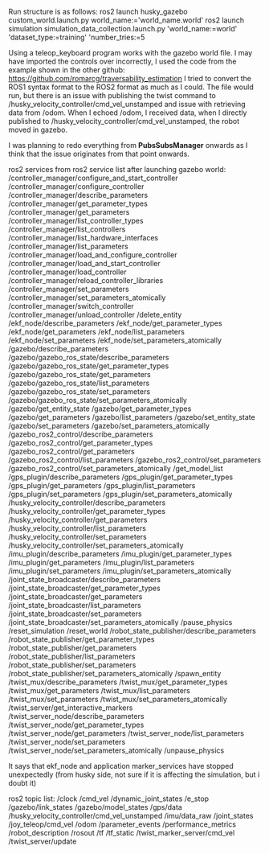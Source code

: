 Run structure is as follows:
ros2 launch husky_gazebo custom_world.launch.py world_name:='world_name.world'
ros2 launch simulation simulation_data_collection.launch.py 'world_name:=world' 'dataset_type:=training' 'number_tries:=5

Using a teleop_keyboard program works with the gazebo world file. I may have imported the controls over incorrectly, I used the code from the example shown in the other github: https://github.com/romarcg/traversability_estimation
I tried to convert the ROS1 syntax format to the ROS2 format as much as I could. The file would run, but there is an issue with publishing the twist command to /husky_velocity_controller/cmd_vel_unstamped and issue with retrieving data from /odom.
When I echoed /odom, I received data, when I directly published to /husky_velocity_controller/cmd_vel_unstamped, the robot moved in gazebo.

I was planning to redo everything from **PubsSubsManager** onwards as I think that the issue originates from that point onwards.

ros2 services from ros2 service list after launching gazebo world:
/controller_manager/configure_and_start_controller
/controller_manager/configure_controller
/controller_manager/describe_parameters
/controller_manager/get_parameter_types
/controller_manager/get_parameters
/controller_manager/list_controller_types
/controller_manager/list_controllers
/controller_manager/list_hardware_interfaces
/controller_manager/list_parameters
/controller_manager/load_and_configure_controller
/controller_manager/load_and_start_controller
/controller_manager/load_controller
/controller_manager/reload_controller_libraries
/controller_manager/set_parameters
/controller_manager/set_parameters_atomically
/controller_manager/switch_controller
/controller_manager/unload_controller
/delete_entity
/ekf_node/describe_parameters
/ekf_node/get_parameter_types
/ekf_node/get_parameters
/ekf_node/list_parameters
/ekf_node/set_parameters
/ekf_node/set_parameters_atomically
/gazebo/describe_parameters
/gazebo/gazebo_ros_state/describe_parameters
/gazebo/gazebo_ros_state/get_parameter_types
/gazebo/gazebo_ros_state/get_parameters
/gazebo/gazebo_ros_state/list_parameters
/gazebo/gazebo_ros_state/set_parameters
/gazebo/gazebo_ros_state/set_parameters_atomically
/gazebo/get_entity_state
/gazebo/get_parameter_types
/gazebo/get_parameters
/gazebo/list_parameters
/gazebo/set_entity_state
/gazebo/set_parameters
/gazebo/set_parameters_atomically
/gazebo_ros2_control/describe_parameters
/gazebo_ros2_control/get_parameter_types
/gazebo_ros2_control/get_parameters
/gazebo_ros2_control/list_parameters
/gazebo_ros2_control/set_parameters
/gazebo_ros2_control/set_parameters_atomically
/get_model_list
/gps_plugin/describe_parameters
/gps_plugin/get_parameter_types
/gps_plugin/get_parameters
/gps_plugin/list_parameters
/gps_plugin/set_parameters
/gps_plugin/set_parameters_atomically
/husky_velocity_controller/describe_parameters
/husky_velocity_controller/get_parameter_types
/husky_velocity_controller/get_parameters
/husky_velocity_controller/list_parameters
/husky_velocity_controller/set_parameters
/husky_velocity_controller/set_parameters_atomically
/imu_plugin/describe_parameters
/imu_plugin/get_parameter_types
/imu_plugin/get_parameters
/imu_plugin/list_parameters
/imu_plugin/set_parameters
/imu_plugin/set_parameters_atomically
/joint_state_broadcaster/describe_parameters
/joint_state_broadcaster/get_parameter_types
/joint_state_broadcaster/get_parameters
/joint_state_broadcaster/list_parameters
/joint_state_broadcaster/set_parameters
/joint_state_broadcaster/set_parameters_atomically
/pause_physics
/reset_simulation
/reset_world
/robot_state_publisher/describe_parameters
/robot_state_publisher/get_parameter_types
/robot_state_publisher/get_parameters
/robot_state_publisher/list_parameters
/robot_state_publisher/set_parameters
/robot_state_publisher/set_parameters_atomically
/spawn_entity
/twist_mux/describe_parameters
/twist_mux/get_parameter_types
/twist_mux/get_parameters
/twist_mux/list_parameters
/twist_mux/set_parameters
/twist_mux/set_parameters_atomically
/twist_server/get_interactive_markers
/twist_server_node/describe_parameters
/twist_server_node/get_parameter_types
/twist_server_node/get_parameters
/twist_server_node/list_parameters
/twist_server_node/set_parameters
/twist_server_node/set_parameters_atomically
/unpause_physics



It says that ekf_node and application marker_services have stopped unexpectedly (from husky side, not sure if it is affecting the simulation, but i doubt it)

ros2 topic list:
/clock
/cmd_vel
/dynamic_joint_states
/e_stop
/gazebo/link_states
/gazebo/model_states
/gps/data
/husky_velocity_controller/cmd_vel_unstamped
/imu/data_raw
/joint_states
/joy_teleop/cmd_vel
/odom
/parameter_events
/performance_metrics
/robot_description
/rosout
/tf
/tf_static
/twist_marker_server/cmd_vel
/twist_server/update
